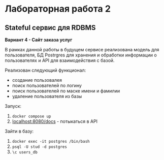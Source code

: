 # Лабораторная работа 2
## Stateful сервис для RDBMS

**Вариант 4 - Сайт заказа услуг**

В рамках данной работы в будущем сервисе реализована модель для пользователя, БД Postrgres для хранения и обработки информации о пользователях и API для взаимодействия с базой.

Реализован следующий функционал:
* создание пользовалея
* поиск пользователей по логину
* поиск пользователей по маске имени и фамилии
* удаление пользователя из базы

Запуск:
1. `docker compose up`
2. <localhost:8080/docs> - потыкаться в API

Зайти в базу:
1. `docker exec -it postgres /bin/bash`
2. `psql -U stud -d postgres`
3. `\c users_db`
